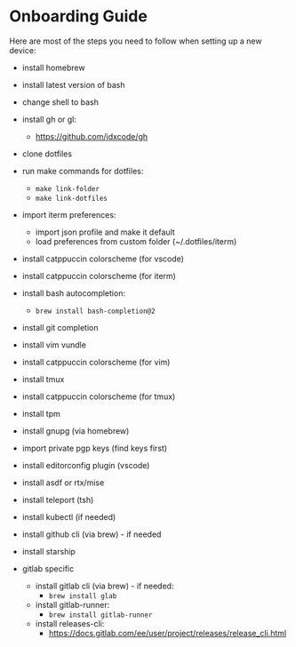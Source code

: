 Onboarding Guide
================

Here are most of the steps you need to follow when setting up a new device:

  - install homebrew
  - install latest version of bash
  - change shell to bash
  - install gh or gl:
    - https://github.com/jdxcode/gh
  - clone dotfiles
  - run make commands for dotfiles:
    - `make link-folder`
    - `make link-dotfiles`
  - import iterm preferences:
    - import json profile and make it default
    - load preferences from custom folder (~/.dotfiles/iterm)
  - install catppuccin colorscheme (for vscode)
  - install catppuccin colorscheme (for iterm)
  - install bash autocompletion:
    - `brew install bash-completion@2`
  - install git completion
  - install vim vundle
  - install catppuccin colorscheme (for vim)
  - install tmux
  - install catppuccin colorscheme (for tmux)
  - install tpm
  - install gnupg (via homebrew)
  - import private pgp keys (find keys first)
  - install editorconfig plugin (vscode)
  - install asdf or rtx/mise
  - install teleport (tsh)
  - install kubectl (if needed)
  - install github cli (via brew) - if needed
  - install starship

  - gitlab specific
    - install gitlab cli (via brew) - if needed:
      - `brew install glab`
    - install gitlab-runner:
      - `brew install gitlab-runner`
    - install releases-cli:
      - https://docs.gitlab.com/ee/user/project/releases/release_cli.html
